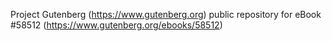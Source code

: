 Project Gutenberg (https://www.gutenberg.org) public repository for
eBook #58512 (https://www.gutenberg.org/ebooks/58512)
